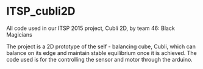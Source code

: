 # ITSP_cubli2D
All code used in our ITSP 2015 project, Cubli 2D, by team 46: Black Magicians

The project is a 2D prototype of the self - balancing cube, Cubli, which can balance on its edge and maintain stable equilibrium once it is achieved. The code used is for the controlling the sensor and motor through the arduino.
